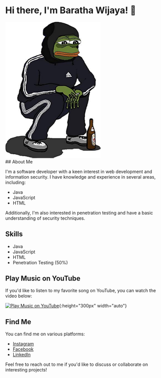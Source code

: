 # Hi there, I'm Baratha Wijaya! 👋

<img src="https://github.com/jexpl12/README.md/blob/main/kodok.jpg" alt="Gambar Kodok" width="300">

<br />
## About Me

I'm a software developer with a keen interest in web development and information security. I have knowledge and experience in several areas, including:

- Java
- JavaScript
- HTML

Additionally, I'm also interested in penetration testing and have a basic understanding of security techniques.

## Skills

- Java
- JavaScript
- HTML
- Penetration Testing (50%)

## Play Music on YouTube

If you'd like to listen to my favorite song on YouTube, you can watch the video below:

[![Play Music on YouTube](https://img.youtube.com/vi/L-kRqBh5VGM/maxresdefault.jpg)](https://www.youtube.com/watch?v=L-kRqBh5VGM){:height="300px" width="auto"}


## Find Me

You can find me on various platforms:

- [Instagram](https://www.instagram.com/barathawijaya3/)
- [Facebook](https://www.facebook.com/barata.wka)
- [LinkedIn](https://id.linkedin.com/barathawka)

Feel free to reach out to me if you'd like to discuss or collaborate on interesting projects!

